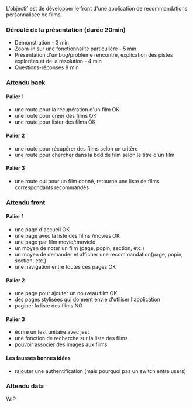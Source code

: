 L'objectif est de développer le front d'une application de recommandations personnalisée de films.

### Déroulé de la présentation (durée 20min)

- Démonstration - 3 min
- Zoom-in sur une fonctionnalité particulière - 5 min
- Présentation d'un bug/problème rencontré, explication des pistes explorées et de la résolution - 4 min
- Questions-réponses 8 min

### Attendu back

#### Palier 1
- une route pour la récupération d'un film OK
- une route pour créer des films OK
- une route pour lister des films OK

#### Palier 2
- une route pour récupérer des films selon un critère
- une route pour chercher dans la bdd de film selon le titre d'un film

#### Palier 3
- une route qui pour un film donné, retourne une liste de films correspondants recommandés

### Attendu front

#### Palier 1
- une page d'accueil OK
- une page avec la liste des films /movies OK
- une page par film movie/:movieId
- un moyen de noter un film (page, popin, section, etc.)
- un moyen de demander et afficher une recommandation(page, popin, section, etc.)
- une navigation entre toutes ces pages OK

#### Palier 2
- une page pour ajouter un nouveau film OK
- des pages stylisées qui donnent envie d'utiliser l'application
- paginer la liste des films NO

#### Palier 3
- écrire un test unitaire avec jest
- une fonction de recherche sur la liste des films
- pouvoir associer des images aux films

#### Les fausses bonnes idées
- rajouter une authentification (mais pourquoi pas un switch entre users)


### Attendu data 

WIP
